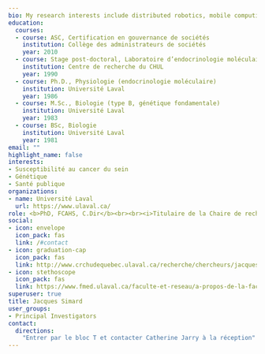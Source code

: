 ```yaml
---
bio: My research interests include distributed robotics, mobile computing and programmable matter.
education:
  courses:
  - course: ASC, Certification en gouvernance de sociétés
    institution: Collège des administrateurs de sociétés
    year: 2010
  - course: Stage post-doctoral, Laboratoire d’endocrinologie moléculaire
    institution: Centre de recherche du CHUL
    year: 1990
  - course: Ph.D., Physiologie (endocrinologie moléculaire)
    institution: Université Laval
    year: 1986
  - course: M.Sc., Biologie (type B, génétique fondamentale)
    institution: Université Laval
    year: 1983
  - course: BSc, Biologie
    institution: Université Laval
    year: 1981
email: ""
highlight_name: false
interests:
- Susceptibilité au cancer du sein
- Génétique
- Santé publique
organizations:
- name: Université Laval
  url: https://www.ulaval.ca/
role: <b>PhD, FCAHS, C.Dir</b><br><br><i>Titulaire de la Chaire de recherche du Canada en Oncogénétique,<br>Vice-doyen à la recherche et aux études supérieures,<br>Professeur titulaire,<br>Departement de Médicine moléculaire,<br>Faculté de Médicine, Université Laval<br>Centre de recherche du CHU de Québec – Université Laval</i>
social:
- icon: envelope
  icon_pack: fas
  link: /#contact
- icon: graduation-cap
  icon_pack: fas
  link: http://www.crchudequebec.ulaval.ca/recherche/chercheurs/jacques-simard/
- icon: stethoscope
  icon_pack: fas
  link: https://www.fmed.ulaval.ca/faculte-et-reseau/a-propos-de-la-faculte/direction-et-gouvernance/jacques-simard/
superuser: true
title: Jacques Simard
user_groups:
- Principal Investigators
contact:
  directions:
    "Entrer par le bloc T et contacter Catherine Jarry à la réception"
---
```


